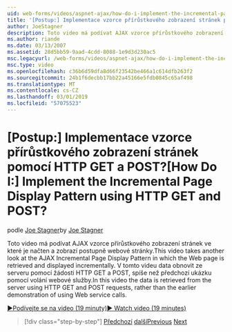 ```yaml
---
uid: web-forms/videos/aspnet-ajax/how-do-i-implement-the-incremental-page-display-pattern-using-http-get-and-post
title: '[Postup:] Implementace vzorce přírůstkového zobrazení stránek pomocí HTTP GET a POST? | Dokumenty Microsoft'
author: JoeStagner
description: Toto video má podívat AJAX vzorce přírůstkového zobrazení stránek ve které je načten a zobrazí postupně webové stránky. V tomto videu...
ms.author: riande
ms.date: 03/13/2007
ms.assetid: 28d5bb59-9aad-4cdd-8088-1e9d3d230ac5
msc.legacyurl: /web-forms/videos/aspnet-ajax/how-do-i-implement-the-incremental-page-display-pattern-using-http-get-and-post
msc.type: video
ms.openlocfilehash: c36b6d59dfa8d66f23542be466a1c614dfb263f2
ms.sourcegitcommit: 24b1f6decbb17bb22a45166e5fdb0845c65af498
ms.translationtype: MT
ms.contentlocale: cs-CZ
ms.lasthandoff: 03/01/2019
ms.locfileid: "57075523"
---
```

<a name="how-do-i-implement-the-incremental-page-display-pattern-using-http-get-and-post"></a><span data-ttu-id="18401-105">[Postup:] Implementace vzorce přírůstkového zobrazení stránek pomocí HTTP GET a POST?</span><span class="sxs-lookup"><span data-stu-id="18401-105">[How Do I:] Implement the Incremental Page Display Pattern using HTTP GET and POST?</span></span>
====================
<span data-ttu-id="18401-106">podle [Joe Stagner](https://github.com/JoeStagner)</span><span class="sxs-lookup"><span data-stu-id="18401-106">by [Joe Stagner](https://github.com/JoeStagner)</span></span>

<span data-ttu-id="18401-107">Toto video má podívat AJAX vzorce přírůstkového zobrazení stránek ve které je načten a zobrazí postupně webové stránky.</span><span class="sxs-lookup"><span data-stu-id="18401-107">This video takes another look at the AJAX Incremental Page Display Pattern in which the Web page is retrieved and displayed incrementally.</span></span> <span data-ttu-id="18401-108">V tomto videu data obnovit ze serveru pomocí žádosti HTTP GET a POST, spíše než předchozí ukázku pomocí volání webové služby.</span><span class="sxs-lookup"><span data-stu-id="18401-108">In this video the data is retrieved from the server using HTTP GET and POST requests, rather than the earlier demonstration of using Web service calls.</span></span>

[<span data-ttu-id="18401-109">&#9654;Podívejte se na video (19 minuty)</span><span class="sxs-lookup"><span data-stu-id="18401-109">&#9654; Watch video (19 minutes)</span></span>](https://channel9.msdn.com/Blogs/ASP-NET-Site-Videos/how-do-i-implement-the-incremental-page-display-pattern-using-http-get-and-post)

> [!div class="step-by-step"]
> <span data-ttu-id="18401-110">[Předchozí](how-do-i-implement-the-ajax-incremental-page-display-pattern.md)
> [další](how-do-i-use-the-aspnet-ajax-updateprogress-control.md)</span><span class="sxs-lookup"><span data-stu-id="18401-110">[Previous](how-do-i-implement-the-ajax-incremental-page-display-pattern.md)
[Next](how-do-i-use-the-aspnet-ajax-updateprogress-control.md)</span></span>
